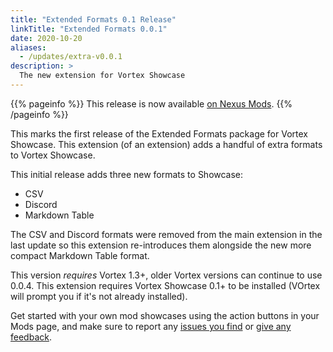 ```yaml
---
title: "Extended Formats 0.1 Release"
linkTitle: "Extended Formats 0.0.1"
date: 2020-10-20
aliases:
  - /updates/extra-v0.0.1
description: >
  The new extension for Vortex Showcase
---
```


{{% pageinfo %}}
This release is now available [on Nexus Mods](https://www.nexusmods.com/site/mods/182?tab=files).
{{% /pageinfo %}}

This marks the first release of the Extended Formats package for Vortex Showcase. This extension (of an extension) adds a handful of extra formats to Vortex Showcase. 

This initial release adds three new formats to Showcase:

- CSV
- Discord
- Markdown Table

The CSV and Discord formats were removed from the main extension in the last update so this extension re-introduces them alongside the new more compact Markdown Table format.

This version *requires* Vortex 1.3+, older Vortex versions can continue to use 0.0.4. This extension requires Vortex Showcase 0.1+ to be installed (VOrtex will prompt you if it's not already installed). 

Get started with your own mod showcases using the action buttons in your Mods page, and make sure to report any [issues you find](https://github.com/agc93/vortex-showcase) or [give any feedback](https://www.nexusmods.com/site/mods/182?tab=posts).